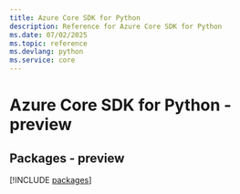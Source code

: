```yaml
---
title: Azure Core SDK for Python
description: Reference for Azure Core SDK for Python
ms.date: 07/02/2025
ms.topic: reference
ms.devlang: python
ms.service: core
---
```

# Azure Core SDK for Python - preview
## Packages - preview
[!INCLUDE [packages](core-index.md)]